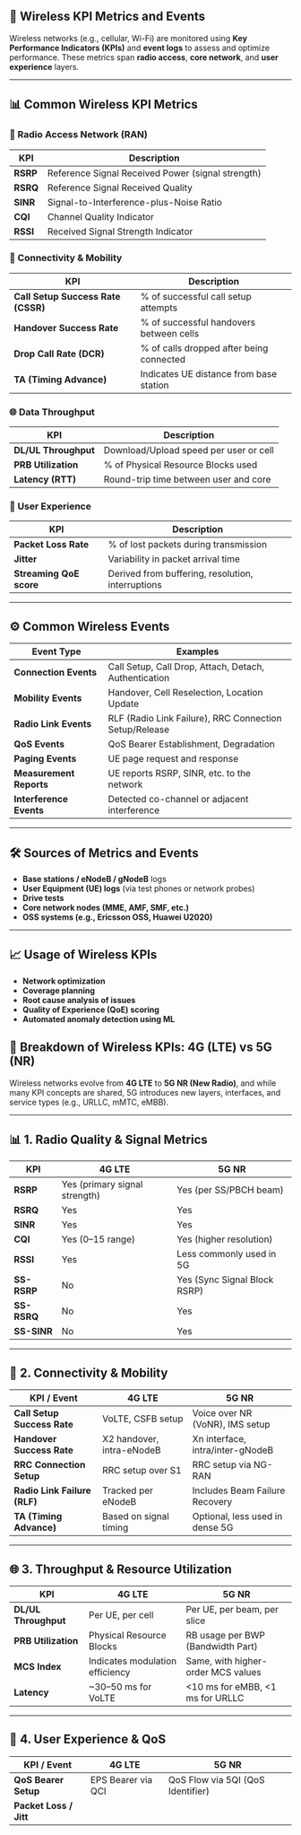 ## 📡 Wireless KPI Metrics and Events

Wireless networks (e.g., cellular, Wi-Fi) are monitored using **Key Performance Indicators (KPIs)** and **event logs** to assess and optimize performance. These metrics span **radio access**, **core network**, and **user experience** layers.

---

## 📊 Common Wireless KPI Metrics

### 📶 Radio Access Network (RAN)
| KPI                     | Description |
|-------------------------|-------------|
| **RSRP**                | Reference Signal Received Power (signal strength) |
| **RSRQ**                | Reference Signal Received Quality |
| **SINR**                | Signal-to-Interference-plus-Noise Ratio |
| **CQI**                 | Channel Quality Indicator |
| **RSSI**                | Received Signal Strength Indicator |

### 📡 Connectivity & Mobility
| KPI                     | Description |
|-------------------------|-------------|
| **Call Setup Success Rate (CSSR)** | % of successful call setup attempts |
| **Handover Success Rate**          | % of successful handovers between cells |
| **Drop Call Rate (DCR)**           | % of calls dropped after being connected |
| **TA (Timing Advance)**            | Indicates UE distance from base station |

### 🌐 Data Throughput
| KPI                     | Description |
|-------------------------|-------------|
| **DL/UL Throughput**    | Download/Upload speed per user or cell |
| **PRB Utilization**     | % of Physical Resource Blocks used |
| **Latency (RTT)**       | Round-trip time between user and core |

### 📱 User Experience
| KPI                     | Description |
|-------------------------|-------------|
| **Packet Loss Rate**    | % of lost packets during transmission |
| **Jitter**              | Variability in packet arrival time |
| **Streaming QoE score** | Derived from buffering, resolution, interruptions |

---

## ⚙️ Common Wireless Events

| Event Type              | Examples |
|-------------------------|----------|
| **Connection Events**   | Call Setup, Call Drop, Attach, Detach, Authentication |
| **Mobility Events**     | Handover, Cell Reselection, Location Update |
| **Radio Link Events**   | RLF (Radio Link Failure), RRC Connection Setup/Release |
| **QoS Events**          | QoS Bearer Establishment, Degradation |
| **Paging Events**       | UE page request and response |
| **Measurement Reports** | UE reports RSRP, SINR, etc. to the network |
| **Interference Events** | Detected co-channel or adjacent interference |

---

## 🛠 Sources of Metrics and Events

- **Base stations / eNodeB / gNodeB** logs
- **User Equipment (UE) logs** (via test phones or network probes)
- **Drive tests**
- **Core network nodes (MME, AMF, SMF, etc.)**
- **OSS systems (e.g., Ericsson OSS, Huawei U2020)**

---

## 📈 Usage of Wireless KPIs

- **Network optimization**
- **Coverage planning**
- **Root cause analysis of issues**
- **Quality of Experience (QoE) scoring**
- **Automated anomaly detection using ML**

## 📶 Breakdown of Wireless KPIs: 4G (LTE) vs 5G (NR)

Wireless networks evolve from **4G LTE** to **5G NR (New Radio)**, and while many KPI concepts are shared, 5G introduces new layers, interfaces, and service types (e.g., URLLC, mMTC, eMBB).

---

## 📊 1. Radio Quality & Signal Metrics

| KPI          | 4G LTE                            | 5G NR                             |
|--------------|-----------------------------------|-----------------------------------|
| **RSRP**     | Yes (primary signal strength)     | Yes (per SS/PBCH beam)            |
| **RSRQ**     | Yes                               | Yes                               |
| **SINR**     | Yes                               | Yes                               |
| **CQI**      | Yes (0–15 range)                  | Yes (higher resolution)           |
| **RSSI**     | Yes                               | Less commonly used in 5G          |
| **SS-RSRP**  | No                                | Yes (Sync Signal Block RSRP)      |
| **SS-RSRQ**  | No                                | Yes                               |
| **SS-SINR**  | No                                | Yes                               |

---

## 🚦 2. Connectivity & Mobility

| KPI / Event               | 4G LTE                               | 5G NR                                |
|---------------------------|--------------------------------------|--------------------------------------|
| **Call Setup Success Rate** | VoLTE, CSFB setup                   | Voice over NR (VoNR), IMS setup      |
| **Handover Success Rate**   | X2 handover, intra-eNodeB          | Xn interface, intra/inter-gNodeB     |
| **RRC Connection Setup**    | RRC setup over S1                   | RRC setup via NG-RAN                 |
| **Radio Link Failure (RLF)**| Tracked per eNodeB                  | Includes Beam Failure Recovery       |
| **TA (Timing Advance)**     | Based on signal timing              | Optional, less used in dense 5G      |

---

## 🌐 3. Throughput & Resource Utilization

| KPI                    | 4G LTE                            | 5G NR                               |
|------------------------|-----------------------------------|-------------------------------------|
| **DL/UL Throughput**   | Per UE, per cell                  | Per UE, per beam, per slice         |
| **PRB Utilization**    | Physical Resource Blocks          | RB usage per BWP (Bandwidth Part)   |
| **MCS Index**          | Indicates modulation efficiency   | Same, with higher-order MCS values  |
| **Latency**            | ~30–50 ms for VoLTE               | <10 ms for eMBB, <1 ms for URLLC    |

---

## 🎯 4. User Experience & QoS

| KPI / Event                | 4G LTE                                  | 5G NR                                      |
|----------------------------|-----------------------------------------|-------------------------------------------|
| **QoS Bearer Setup**       | EPS Bearer via QCI                      | QoS Flow via 5QI (QoS Identifier)         |
| **Packet Loss / Jitt**

